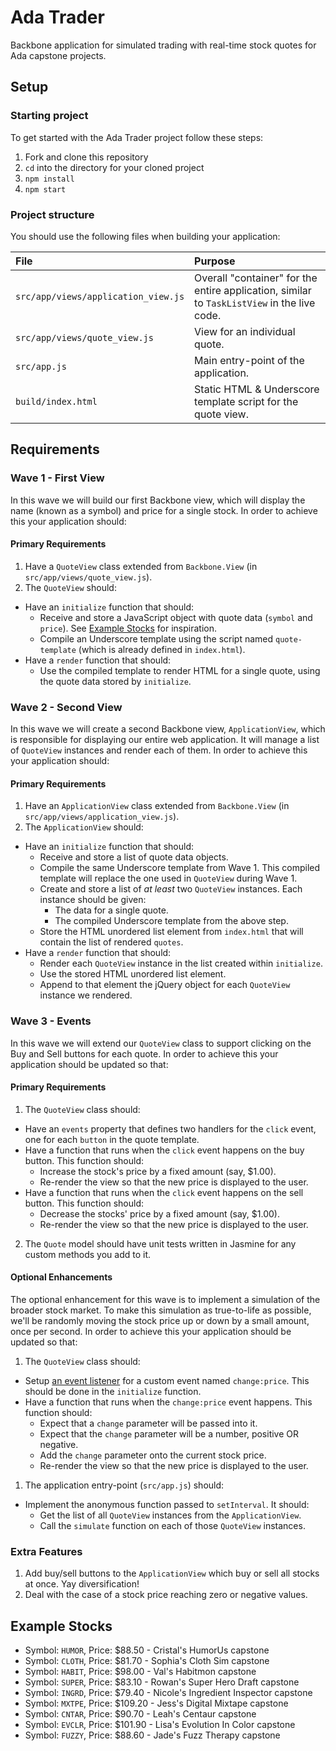 # Ada Trader
Backbone application for simulated trading with real-time stock quotes for Ada capstone projects.

## Setup
### Starting project
To get started with the Ada Trader project follow these steps:

1. Fork and clone this repository
1. `cd` into the directory for your cloned project
1. `npm install`
1. `npm start`

### Project structure
You should use the following files when building your application:

| File | Purpose |
|:-----|:--------|
| `src/app/views/application_view.js` | Overall "container" for the entire application, similar to `TaskListView` in the live code. |
| `src/app/views/quote_view.js` | View for an individual quote. |
| `src/app.js` | Main entry-point of the application. |
| `build/index.html` | Static HTML & Underscore template script for the quote view. |

## Requirements
### Wave 1 - First View
In this wave we will build our first Backbone view, which will display the name (known as a symbol) and price for a single stock. In order to achieve this your application should:

#### Primary Requirements
1. Have a `QuoteView` class extended from `Backbone.View` (in `src/app/views/quote_view.js`).
1. The `QuoteView` should:
  * Have an `initialize` function that should:
    * Receive and store a JavaScript object with quote data (`symbol` and `price`). See [Example Stocks](#example-stocks) for inspiration.
    * Compile an Underscore template using the script named `quote-template` (which is already defined in `index.html`).
  * Have a `render` function that should:
    * Use the compiled template to render HTML for a single quote, using the quote data stored by `initialize`.

### Wave 2 - Second View
In this wave we will create a second Backbone view, `ApplicationView`, which is responsible for displaying our entire web application. It will manage a list of `QuoteView` instances and render each of them. In order to achieve this your application should:

#### Primary Requirements
1. Have an `ApplicationView` class extended from `Backbone.View` (in `src/app/views/application_view.js`).
1. The `ApplicationView` should:
  * Have an `initialize` function that should:
    * Receive and store a list of quote data objects.
    * Compile the same Underscore template from Wave 1. This compiled template will replace the one used in `QuoteView` during Wave 1.
    * Create and store a list of *at least* two `QuoteView` instances. Each instance should be given:
      * The data for a single quote.
      * The compiled Underscore template from the above step.
    * Store the HTML unordered list element from `index.html` that will contain the list of rendered `quotes`.
  * Have a `render` function that should:
    * Render each `QuoteView` instance in the list created within `initialize`.
    * Use the stored HTML unordered list element.
    * Append to that element the jQuery object for each `QuoteView` instance we rendered.

### Wave 3 - Events
In this wave we will extend our `QuoteView` class to support clicking on the Buy and Sell buttons for each quote. In order to achieve this your application should be updated so that:

#### Primary Requirements
1. The `QuoteView` class should:
  * Have an `events` property that defines two handlers for the `click` event, one for each `button` in the quote template.
  * Have a function that runs when the `click` event happens on the buy button. This function should:
    * Increase the stock's price by a fixed amount (say, $1.00).
    * Re-render the view so that the new price is displayed to the user.
  * Have a function that runs when the `click` event happens on the sell button. This function should:
    * Decrease the stocks' price by a fixed amount (say, $1.00).
    * Re-render the view so that the new price is displayed to the user.

2. The `Quote` model should have unit tests written in Jasmine for any custom methods you add to it.

#### Optional Enhancements
The optional enhancement for this wave is to implement a simulation of the broader stock market. To make this simulation as true-to-life as possible, we'll be randomly moving the stock price up or down by a small amount, once per second. In order to achieve this your application should be updated so that:

1. The `QuoteView` class should:
  * Setup [an event listener](http://backbonejs.org/#Events-on) for a custom event named `change:price`. This should be done in the `initialize` function.
  * Have a function that runs when the `change:price` event happens. This function should:
    * Expect that a `change` parameter will be passed into it.
    * Expect that the `change` parameter will be a number, positive OR negative.
    * Add the `change` parameter onto the current stock price.
    * Re-render the view so that the new price is displayed to the user.
1. The application entry-point (`src/app.js`) should:
  * Implement the anonymous function passed to `setInterval`. It should:
    * Get the list of all `QuoteView` instances from the `ApplicationView`.
    * Call the `simulate` function on each of those `QuoteView` instances.

### Extra Features
1. Add buy/sell buttons to the `ApplicationView` which buy or sell all stocks at once. Yay diversification!
1. Deal with the case of a stock price reaching zero or negative values.


## Example Stocks
* Symbol: `HUMOR`, Price: $88.50 - Cristal's HumorUs capstone
* Symbol: `CLOTH`, Price: $81.70 - Sophia's Cloth Sim capstone
* Symbol: `HABIT`, Price: $98.00 - Val's Habitmon capstone
* Symbol: `SUPER`, Price: $83.10 - Rowan's Super Hero Draft capstone
* Symbol: `INGRD`, Price: $79.40 - Nicole's Ingredient Inspector capstone
* Symbol: `MXTPE`, Price: $109.20 - Jess's Digital Mixtape capstone
* Symbol: `CNTAR`, Price: $90.70 - Leah's Centaur capstone
* Symbol: `EVCLR`, Price: $101.90 - Lisa's Evolution In Color capstone
* Symbol: `FUZZY`, Price: $88.60 - Jade's Fuzz Therapy capstone
